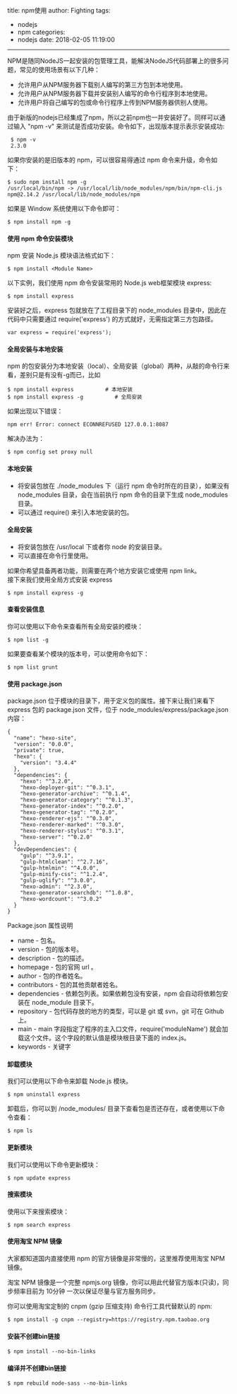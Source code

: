 title: npm使用
author: Fighting
tags:
  - nodejs
  - npm
categories:
  - nodejs
date: 2018-02-05 11:19:00
---
NPM是随同NodeJS一起安装的包管理工具，能解决NodeJS代码部署上的很多问题，常见的使用场景有以下几种：

- 允许用户从NPM服务器下载别人编写的第三方包到本地使用。
- 允许用户从NPM服务器下载并安装别人编写的命令行程序到本地使用。
- 允许用户将自己编写的包或命令行程序上传到NPM服务器供别人使用。

由于新版的nodejs已经集成了npm，所以之前npm也一并安装好了。同样可以通过输入 "npm -v" 来测试是否成功安装。命令如下，出现版本提示表示安装成功:

```shell
 $ npm -v
 2.3.0
```

如果你安装的是旧版本的 npm，可以很容易得通过 npm 命令来升级，命令如下：

```shell
$ sudo npm install npm -g
/usr/local/bin/npm -> /usr/local/lib/node_modules/npm/bin/npm-cli.js
npm@2.14.2 /usr/local/lib/node_modules/npm
```

如果是 Window 系统使用以下命令即可：

```shell
$ npm install npm -g
```

<!--more-->

#### 使用 npm 命令安装模块

npm 安装 Node.js 模块语法格式如下：

```shell
$ npm install <Module Name>
```

以下实例，我们使用 npm 命令安装常用的 Node.js web框架模块 express:

```shell
$ npm install express
```

安装好之后，express 包就放在了工程目录下的 node_modules 目录中，因此在代码中只需要通过 require('express') 的方式就好，无需指定第三方包路径。

```shell
var express = require('express');
```

#### 全局安装与本地安装

npm 的包安装分为本地安装（local）、全局安装（global）两种，从敲的命令行来看，差别只是有没有-g而已，比如

```shell
$ npm install express          # 本地安装
$ npm install express -g   		  # 全局安装
```

如果出现以下错误：

```shell
npm err! Error: connect ECONNREFUSED 127.0.0.1:8087 
```

解决办法为：

```shell
$ npm config set proxy null
```

#### 本地安装

- 将安装包放在 ./node_modules 下（运行 npm 命令时所在的目录），如果没有 node_modules 目录，会在当前执行 npm 命令的目录下生成 node_modules 目录。
- 可以通过 require() 来引入本地安装的包。

#### 全局安装

- 将安装包放在 /usr/local 下或者你 node 的安装目录。
- 可以直接在命令行里使用。

如果你希望具备两者功能，则需要在两个地方安装它或使用 npm link。  
接下来我们使用全局方式安装 express

```shell
$ npm install express -g
```

#### 查看安装信息

你可以使用以下命令来查看所有全局安装的模块：

```shell
$ npm list -g
```

如果要查看某个模块的版本号，可以使用命令如下：

```shell
$ npm list grunt
```

#### 使用 package.json

package.json 位于模块的目录下，用于定义包的属性。接下来让我们来看下 express 包的 package.json 文件，位于 node_modules/express/package.json 内容：

```shell
{
  "name": "hexo-site",
  "version": "0.0.0",
  "private": true,
  "hexo": {
    "version": "3.4.4"
  },
  "dependencies": {
    "hexo": "^3.2.0",
    "hexo-deployer-git": "^0.3.1",
    "hexo-generator-archive": "^0.1.4",
    "hexo-generator-category": "^0.1.3",
    "hexo-generator-index": "^0.2.0",
    "hexo-generator-tag": "^0.2.0",
    "hexo-renderer-ejs": "^0.3.0",
    "hexo-renderer-marked": "^0.3.0",
    "hexo-renderer-stylus": "^0.3.1",
    "hexo-server": "^0.2.0"
  },
  "devDependencies": {
    "gulp": "^3.9.1",
    "gulp-htmlclean": "^2.7.16",
    "gulp-htmlmin": "^4.0.0",
    "gulp-minify-css": "^1.2.4",
    "gulp-uglify": "^3.0.0",
    "hexo-admin": "^2.3.0",
    "hexo-generator-searchdb": "^1.0.8",
    "hexo-wordcount": "^3.0.2"
  }
}
````

Package.json 属性说明
- name - 包名。
- version - 包的版本号。
- description - 包的描述。
- homepage - 包的官网 url 。
- author - 包的作者姓名。
- contributors - 包的其他贡献者姓名。
- dependencies - 依赖包列表。如果依赖包没有安装，npm 会自动将依赖包安装在 node_module 目录下。
- repository - 包代码存放的地方的类型，可以是 git 或 svn，git 可在 Github 上。
- main - main 字段指定了程序的主入口文件，require('moduleName') 就会加载这个文件。这个字段的默认值是模块根目录下面的 index.js。
- keywords - 关键字

#### 卸载模块

我们可以使用以下命令来卸载 Node.js 模块。

```shell
$ npm uninstall express
```

卸载后，你可以到 /node_modules/ 目录下查看包是否还存在，或者使用以下命令查看：

```shell
$ npm ls
```

#### 更新模块

我们可以使用以下命令更新模块：

```shell
$ npm update express
```

#### 搜索模块

使用以下来搜索模块：

```shell
$ npm search express
```

#### 使用淘宝 NPM 镜像

大家都知道国内直接使用 npm 的官方镜像是非常慢的，这里推荐使用淘宝 NPM 镜像。

淘宝 NPM 镜像是一个完整 npmjs.org 镜像，你可以用此代替官方版本(只读)，同步频率目前为 10分钟 一次以保证尽量与官方服务同步。

你可以使用淘宝定制的 cnpm (gzip 压缩支持) 命令行工具代替默认的 npm:

```shell
$ npm install -g cnpm --registry=https://registry.npm.taobao.org
```

#### 安装不创建bin链接

```shell
$ npm install --no-bin-links
```

#### 编译并不创建bin链接

```shell
$ npm rebuild node-sass --no-bin-links
```


